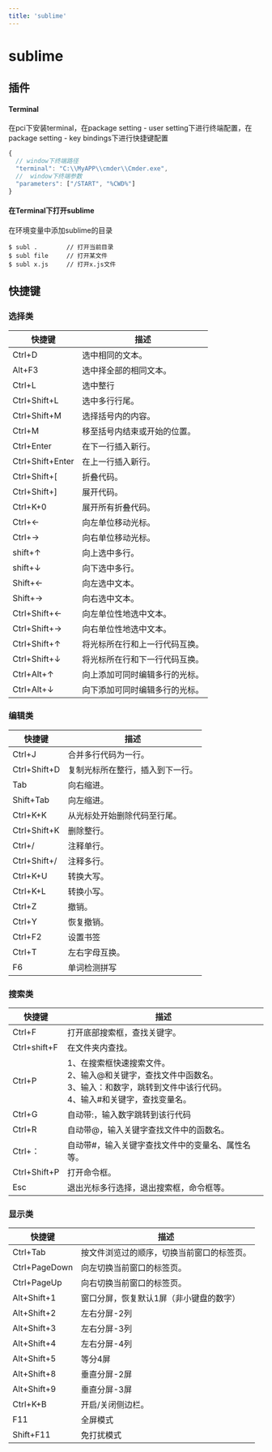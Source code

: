 ```yaml
---
title: 'sublime'
---
```


# sublime

## 插件

#### Terminal

在pci下安装terminal，在package setting - user setting下进行终端配置，在package setting - key bindings下进行快捷键配置
```javascript
{
  // window下终端路径
  "terminal": "C:\\MyAPP\\cmder\\Cmder.exe",
  //  window下终端参数
  "parameters": ["/START", "%CWD%"]
}
```

#### 在Terminal下打开sublime

在环境变量中添加sublime的目录

```text
$ subl .        // 打开当前目录
$ subl file     // 打开某文件
$ subl x.js     // 打开x.js文件
```

## 快捷键

### 选择类

| 快捷键 | 描述 |
| --- | --- |
| Ctrl+D | 选中相同的文本。 |
| Alt+F3 | 选中择全部的相同文本。 |
| Ctrl+L | 选中整行 |
| Ctrl+Shift+L | 选中多行行尾。 |
| Ctrl+Shift+M | 选择括号内的内容。 |
| Ctrl+M | 移至括号内结束或开始的位置。 |
| Ctrl+Enter | 在下一行插入新行。 |
| Ctrl+Shift+Enter | 在上一行插入新行。 |
| Ctrl+Shift+[ | 折叠代码。 |
| Ctrl+Shift+] | 展开代码。 |
| Ctrl+K+0 | 展开所有折叠代码。 |
| Ctrl+← | 向左单位移动光标。 |
| Ctrl+→ | 向右单位移动光标。 |
| shift+↑ | 向上选中多行。 |
| shift+↓ | 向下选中多行。 |
| Shift+← | 向左选中文本。 |
| Shift+→ | 向右选中文本。 |
| Ctrl+Shift+← | 向左单位性地选中文本。 |
| Ctrl+Shift+→ | 向右单位性地选中文本。 |
| Ctrl+Shift+↑ | 将光标所在行和上一行代码互换。 |
| Ctrl+Shift+↓ | 将光标所在行和下一行代码互换。 |
| Ctrl+Alt+↑ | 向上添加可同时编辑多行的光标。 |
| Ctrl+Alt+↓ | 向下添加可同时编辑多行的光标。 |

### 编辑类

| 快捷键 | 描述 |
| --- | --- |
| Ctrl+J | 合并多行代码为一行。 |
| Ctrl+Shift+D | 复制光标所在整行，插入到下一行。 |
| Tab | 向右缩进。 |
| Shift+Tab | 向左缩进。 |
| Ctrl+K+K | 从光标处开始删除代码至行尾。 |
| Ctrl+Shift+K | 删除整行。 |
| Ctrl+/ | 注释单行。 |
| Ctrl+Shift+/ | 注释多行。 |
| Ctrl+K+U | 转换大写。 |
| Ctrl+K+L | 转换小写。 |
| Ctrl+Z | 撤销。 |
| Ctrl+Y | 恢复撤销。 |
| Ctrl+F2 | 设置书签 |
| Ctrl+T | 左右字母互换。 |
| F6 | 单词检测拼写 |

### 搜索类

| 快捷键 | 描述 |
| --- | --- |
| Ctrl+F | 打开底部搜索框，查找关键字。 |
| Ctrl+shift+F | 在文件夹内查找。 |
| Ctrl+P | 1、在搜索框快速搜索文件。<br>2、输入@和关键字，查找文件中函数名。<br>3、输入：和数字，跳转到文件中该行代码。<br>4、输入#和关键字，查找变量名。 |
| Ctrl+G | 自动带:，输入数字跳转到该行代码 |
| Ctrl+R | 自动带@，输入关键字查找文件中的函数名。 |
| Ctrl+： | 自动带#，输入关键字查找文件中的变量名、属性名等。 |
| Ctrl+Shift+P | 打开命令框。 |
| Esc | 退出光标多行选择，退出搜索框，命令框等。 |

### 显示类

| 快捷键 | 描述 |
| --- | --- |
| Ctrl+Tab | 按文件浏览过的顺序，切换当前窗口的标签页。 |
| Ctrl+PageDown | 向左切换当前窗口的标签页。 |
| Ctrl+PageUp | 向右切换当前窗口的标签页。 |
| Alt+Shift+1 | 窗口分屏，恢复默认1屏（非小键盘的数字） |
| Alt+Shift+2 | 左右分屏-2列 |
| Alt+Shift+3 | 左右分屏-3列 |
| Alt+Shift+4 | 左右分屏-4列 |
| Alt+Shift+5 | 等分4屏 |
| Alt+Shift+8 | 垂直分屏-2屏 |
| Alt+Shift+9 | 垂直分屏-3屏 |
| Ctrl+K+B | 开启/关闭侧边栏。 |
| F11 | 全屏模式 |
| Shift+F11 | 免打扰模式 |
